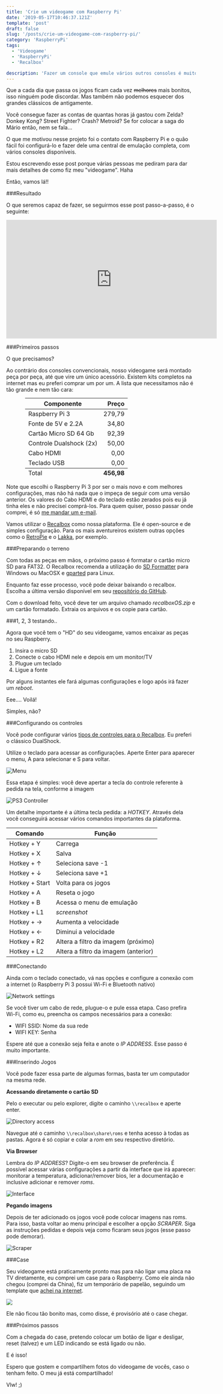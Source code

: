 ```yaml
---
title: 'Crie um videogame com Raspberry Pi'
date: '2019-05-17T10:46:37.121Z'
template: 'post'
draft: false
slug: '/posts/crie-um-videogame-com-raspberry-pi/'
category: 'RaspberryPi'
tags:
  - 'Videogame'
  - 'RaspberryPi'
  - 'Recalbox'

description: 'Fazer um console que emule vários outros consoles é muito fácil. O segredo está em utilizar um Raspberry Pi e ler esse post!'
---
```


Que a cada dia que passa os jogos ficam cada vez ~~melhores~~ mais bonitos, isso ninguém pode discordar. Mas também não podemos esquecer dos grandes clássicos de antigamente.

Você consegue fazer as contas de quantas horas já gastou com Zelda? Donkey Kong? Street Fighter? Crash? Metroid? Se for colocar a saga do Mário então, nem se fala...

O que me motivou nesse projeto foi o contato com Raspberry Pi e o quão fácil foi configurá-lo e fazer dele uma central de emulação completa, com vários consoles disponíveis.

Estou escrevendo esse post porque várias pessoas me pediram para dar mais detalhes de como fiz meu "videogame". Haha

Então, vamos lá!!

###Resultado

O que seremos capaz de fazer, se seguirmos esse post passo-a-passo, é o seguinte:

<iframe width="560" height="315" src="https://www.youtube.com/embed/q5UYxuzKEec" frameborder="0" allowfullscreen></iframe>

###Primeiros passos

O que precisamos?

Ao contrário dos consoles convencionais, nosso videogame será montado peça por peça, até que vire um único acessório. Existem kits completos na internet mas eu preferi comprar um por um. A lista que necessitamos não é tão grande e nem tão cara:

<p>
<table style="width: 80%; margin: auto">
  <thead>
    <tr ><th>Componente</th> <th style="text-align: right">Preço</th></tr>
  </thead>
  <tfoot>
    <tr>
      <td>Total</td>
      <td style="text-align: right" ><strong>456,98</strong></td>
    </tr>
  </tfoot>
  <tbody>
   <tr>
     <td>Raspberry Pi 3</td>
     <td style="text-align: right"> 279,79 </td>
   </tr>
   <tr>
     <td>Fonte de 5V e 2.2A</td>
     <td style="text-align: right"> 34,80 </td>
   </tr>
   <tr>
     <td>Cartão Micro SD 64 Gb</td>
     <td style="text-align: right"> 92,39 </td>
   </tr>
   <tr>
     <td>Controle Dualshock (2x) </td>
     <td style="text-align: right"> 50,00 </td>
   </tr>
   <tr>
     <td>Cabo HDMI </td>
     <td style="text-align: right"> 0,00 </td>
   </tr>
   <tr>
     <td>Teclado USB </td>
     <td style="text-align: right"> 0,00 </td>
   </tr>

  <tbody>
</table>
</p>

Note que escolhi o Raspberry Pi 3 por ser o mais novo e com melhores configurações, mas não há nada que o impeça de seguir com uma versão anterior. Os valores do Cabo HDMI e do teclado estão zerados pois eu já tinha eles e não precisei comprá-los. Para quem quiser, posso passar onde comprei, é só [me mandar um e-mail](mailto:me@ggdaltoso.info).

Vamos utilizar o [Recalbox](https://www.recalbox.com/) como nossa plataforma. Ele é open-source e de simples configuração. Para os mais aventureiros existem outras opções como o [RetroPie](https://retropie.org.uk/) e o [Lakka](http://www.lakka.tv/), por exemplo.

###Preparando o terreno

Com todas as peças em mãos, o próximo passo é formatar o cartão micro SD para FAT32. O Recalbox recomenda a utilização do [SD Formatter](https://www.sdcard.org/downloads/formatter_4/) para Windows ou MacOSX e [gparted](http://gparted.org/ 'sudo apt-get install gparted') para Linux.

Enquanto faz esse processo, você pode deixar baixando o recalbox. Escolha a última versão disponível em seu [repositório do GitHub](https://github.com/recalbox/recalbox-os/releases).

Com o download feito, você deve ter um arquivo chamado _recalboxOS.zip_ e um cartão formatado. Extraia os arquivos e os copie para cartão.

###1, 2, 3 testando..

Agora que você tem o "HD" do seu videogame, vamos encaixar as peças no seu Raspberry.

1. Insira o micro SD
2. Conecte o cabo HDMI nele e depois em um monitor/TV
3. Plugue um teclado
4. Ligue a fonte

Por alguns instantes ele fará algumas configurações e logo após irá fazer um _reboot_.

Eee.... Voilá!

Simples, não?

###Configurando os controles

Você pode configurar vários [tipos de controles para o Recalbox](<https://github.com/recalbox/recalbox-os/wiki/Compatibility-(EN)>). Eu preferi o clássico DualShock.

Utilize o teclado para acessar as configurações. Aperte Enter para aparecer o menu, A para selecionar e S para voltar.

![Menu](/media/crie-um-videogame-com-raspberry-pi/menu.jpg)

Essa etapa é simples: você deve apertar a tecla do controle referente à pedida na tela, conforme a imagem

![PS3 Controller](/media/crie-um-videogame-com-raspberry-pi/controller.png)

Um detalhe importante é a última tecla pedida: a _HOTKEY_. Através dela você conseguirá acessar vários comandos importantes da plataforma.

<p>
<table>
  <thead>
    <tr ><th>Comando</th> <th>Função</th></tr>
  </thead>
  <tbody>
   <tr>
     <td>Hotkey + Y</td>
     <td> Carrega </td>
   </tr>
   <tr>
     <td>Hotkey + X</td>
     <td> Salva </td>
   </tr>
   <tr>
     <td>Hotkey + &uarr;</td>
     <td> Seleciona save -1 </td>
   </tr>
   <tr>
     <td>Hotkey + &darr;</td>
     <td> Seleciona save +1 </td>
   </tr>
   <tr>
     <td>Hotkey + Start</td>
     <td> Volta para os jogos </td>
   </tr>
   <tr>
     <td>Hotkey + A</td>
     <td> Reseta o jogo </td>
   </tr>
   <tr>
     <td>Hotkey + B</td>
     <td> Acessa o menu de emulação </td>
   </tr>
   <tr>
     <td>Hotkey + L1</td>
     <td> <i>screenshot</i> </td>
   </tr>
   <tr>
     <td>Hotkey + &rarr;</td>
     <td> Aumenta a velocidade  </td>
   </tr>
   <tr>
     <td>Hotkey + &larr;</td>
     <td> Diminui a velocidade  </td>
   </tr>
   <tr>
     <td>Hotkey + R2</td>
     <td> Altera a filtro da imagem (próximo)  </td>
   </tr>
   <tr>
     <td>Hotkey + L2</td>
     <td> Altera a filtro da imagem (anterior)  </td>
   </tr>

  <tbody>
</table>
</p>

###Conectando

Ainda com o teclado conectado, vá nas opções e configure a conexão com a internet (o Raspberry Pi 3 possui Wi-Fi e Bluetooth nativo)

![Network settings](/media/crie-um-videogame-com-raspberry-pi/networkHD.jpg)

Se você tiver um cabo de rede, plugue-o e pule essa etapa. Caso prefira Wi-Fi, como eu, preencha os campos necessários para a conexão:

- WIFI SSID: Nome da sua rede
- WIFI KEY: Senha

Espere até que a conexão seja feita e anote o _IP ADDRESS_. Esse passo é muito importante.

###Inserindo Jogos

Você pode fazer essa parte de algumas formas, basta ter um computador na mesma rede.

**Acessando diretamente o cartão SD**

Pelo o executar ou pelo explorer, digite o caminho `\\recalbox` e aperte enter.

![Directory access](/media/crie-um-videogame-com-raspberry-pi/executar.png)

Navegue até o caminho `\\recalbox\share\roms` e tenha acesso à todas as pastas. Agora é só copiar e colar a _rom_ em seu respectivo diretório.

**Via Browser**

Lembra do _IP ADDRESS_? Digite-o em seu browser de preferência. É possível acessar várias configurações a partir da interface que irá aparecer: monitorar a temperatura, adicionar/remover bios, ler a documentação e inclusive adicionar e remover _roms_.

![Interface](/media/crie-um-videogame-com-raspberry-pi/interface.png)

**Pegando imagens**

Depois de ter adicionado os jogos você pode colocar imagens nas roms. Para isso, basta voltar ao menu principal e escolher a opção _SCRAPER_. Siga as instruções pedidas e depois veja como ficaram seus jogos (esse passo pode demorar).

![Scraper](/media/crie-um-videogame-com-raspberry-pi/scrapper.png)

###Case

Seu videogame está praticamente pronto mas para não ligar uma placa na TV diretamente, eu comprei um case para o Raspberry. Como ele ainda não chegou (comprei da China), fiz um temporário de papelão, seguindo um template que [achei na internet](http://sixes.net/rdcHQ/mosh/raspberry.pi.b.plus.pdf).

![](/media/crie-um-videogame-com-raspberry-pi/case.png)

Ele não ficou tão bonito mas, como disse, é provisório até o case chegar.

###Próximos passos

Com a chegada do case, pretendo colocar um botão de ligar e desligar, reset (talvez) e um LED indicando se está ligado ou não.

E é isso!

Espero que gostem e compartilhem fotos do videogame de vocês, caso o tenham feito. O meu já está compartilhado!

Vlw! ;)
